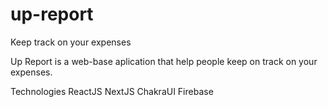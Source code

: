 # up-report
Keep track on your expenses

Up Report is a web-base aplication that help people keep on track on your expenses. 

Technologies
ReactJS
NextJS
ChakraUI
Firebase
